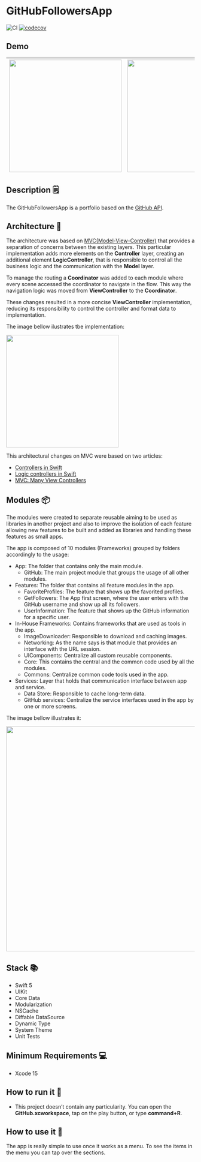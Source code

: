 # GitHubFollowersApp

![CI](https://github.com/josevictor1/GitHubFollowersApp/workflows/CI/badge.svg?branch=master)
[![codecov](https://codecov.io/gh/josevictor1/GitHubFollowersApp/branch/master/graph/badge.svg?token=1YWBT2WND9)](https://codecov.io/gh/josevictor1/GitHubFollowersApp)

## Demo 

<img src="https://user-images.githubusercontent.com/10730536/156906358-476c5abb-95c9-4e65-bd8d-6615c2e1b10e.png" height= "300"> | <img src="https://user-images.githubusercontent.com/10730536/156906370-af79217c-25ec-41e4-86bb-4e98a53a788d.png" height= "300"> | <img src="https://user-images.githubusercontent.com/10730536/156906898-2292ad79-4787-4339-b792-16eda5fade15.png" height= "300"> | <img src="https://user-images.githubusercontent.com/10730536/156907108-16704045-c935-4634-8ffd-e5ef83a5870b.png" height= "300"> | <img src="https://user-images.githubusercontent.com/10730536/156907282-32250eac-2ca0-4bb1-82ea-d9c27287de6a.gif" height= "300">
 --- | --- | --- | --- | ---

## Description 🗒

The GitHubFollowersApp is a portfolio based on the [GitHub API](https://docs.github.com/en/rest/reference/users).

## Architecture 📐

The architecture was based on [MVC(Model-View-Controller)](https://developer.apple.com/library/archive/documentation/General/Conceptual/DevPedia-CocoaCore/MVC.html) that provides a separation of concerns between the existing layers. This particular implementation adds more elements on the **Controller** layer, creating an additional element **LogicController**, that is responsible to control all the business logic and the communication with the **Model** layer.

To manage the routing a **Coordinator** was added to each module where every scene accessed the coordinator to navigate in the flow. This way the navigation logic was moved from **ViewController** to the **Coordinator**.

These changes resulted in a more concise **ViewController** implementation, reducing its responsibility to control the controller and format data to implementation.

The image bellow ilustrates tbe implementation:

<img src="https://user-images.githubusercontent.com/10730536/156907694-043bb733-beb7-4095-9770-7fd5bbe400ed.png" height= "300">

This architectural changes on MVC were based on two articles:
 - [Controllers in Swift](https://swiftbysundell.com/clips/5/)
 - [Logic controllers in Swift](https://www.swiftbysundell.com/articles/logic-controllers-in-swift/)
 - [MVC: Many View Controllers](https://www.rambo.codes/posts/2020-02-20-mvc-with-sugar)

## Modules 📦

The modules were created to separate reusable aiming to be used as libraries in another project and also to improve the isolation of each feature allowing new features to be built and added as libraries and handling these features as small apps.

The app is composed of 10 modules (Frameworks) grouped by folders accordingly to the usage:

- App: The folder that contains only the main module.
    - GitHub: The main project module that groups the usage of all other modules.
- Features: The folder that contains all feature modules in the app.
    - FavoriteProfiles: The feature that shows up the favorited profiles.
    - GetFollowers: The App first screen, where the user enters with the GitHub username and show up all its followers.
    - UserInformation: The feature that shows up the GitHub information for a specific user.
- In-House Frameworks: Contains frameworks that are used as tools in the app.
    - ImageDownloader: Responsible to download and caching images.
    - Networking: As the name says is that module that provides an interface with the URL session.
    - UIComponents: Centralize all custom reusable components.
    - Core: This contains the central and the common code used by all the modules.
    - Commons: Centralize common code tools used in the app.
- Services: Layer that holds that communication interface between app and service.
    - Data Store: Responsible to cache long-term data.
    - GitHub services: Centralize the service interfaces used in the app by one or more screens.  

The image bellow illustrates it:

<img src="https://user-images.githubusercontent.com/10730536/156928569-103a1f72-baa7-4bc7-9ed7-b14c718208de.png" height= "600">

## Stack 📚

- Swift 5
- UIKit
- Core Data
- Modularization
- NSCache
- Diffable DataSource
- Dynamic Type
- System Theme
- Unit Tests

## Minimum Requirements 💻

- Xcode 15

## How to run it 📲

- This project doesn’t contain any particularity. You can open the **GitHub.xcworkspace**, tap on the play button, or type **command+R**. 

## How to use it 🧐

The app is really simple to use once it works as a menu. To see the items in the menu you can tap over the sections.
